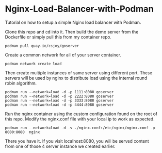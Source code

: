 # Nginx-Load-Balancer-with-Podman
Tutorial on how to setup a simple Nginx load balancer with Podman.

Clone this repo and cd into it. Then build the demo server from the Dockerfile or simply pull this from my container repo.
```
podman pull quay.io/csjoy/goserver
```

Create a common network for all of your server container.
```
podman network create load
```

Then create multiple instances of same server using different port. These servers will be used by nginx to distribute load using the internal round robin algorithm.
```
podman run --network=load -d -p 1111:8080 goserver
podman run --network=load -d -p 2222:8080 goserver
podman run --network=load -d -p 3333:8080 goserver
podman run --network=load -d -p 4444:8080 goserver
```

Run the nginx container using the custom configuration found on the root of this repo. Modify the nginx.conf file with your local ip to work as expected.
```
podman run --network=load -d -v ./nginx.conf:/etc/nginx/nginx.conf -p 8080:8080  nginx
```

There you have it. If you visit localhost:8080, you will be served content from one of those 4 server instance we created earlier.
